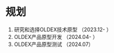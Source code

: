 规划
============


1. 研究和选择OLDEX技术原型 （2023.12- ）
2. OLDEX产品原型开发 （2024.04- ）
3. OLDEX产品原型测试 （2024.07）


